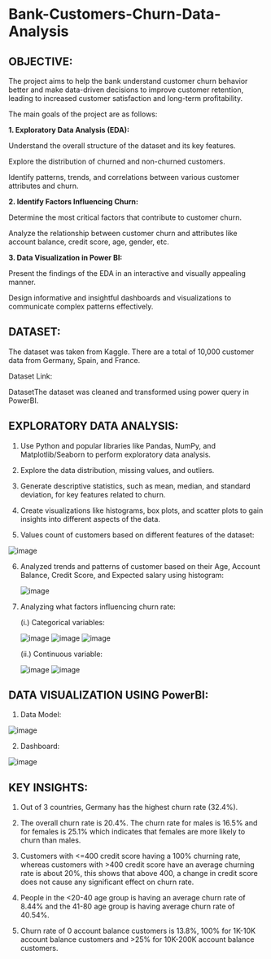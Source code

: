 # Bank-Customers-Churn-Data-Analysis
**OBJECTIVE:**
---

The project aims to help the bank understand customer churn behavior better and make data-driven decisions to improve customer retention, leading to increased customer satisfaction and long-term profitability.

The main goals of the project are as follows:

**1.	Exploratory Data Analysis (EDA):**

Understand the overall structure of the dataset and its key features.

Explore the distribution of churned and non-churned customers.

Identify patterns, trends, and correlations between various customer attributes and churn.

**2.	Identify Factors Influencing Churn:**
   
Determine the most critical factors that contribute to customer churn.

Analyze the relationship between customer churn and attributes like account balance, credit score, age, gender, etc.

**3.	Data Visualization in Power BI:**

Present the findings of the EDA in an interactive and visually appealing manner.

Design informative and insightful dashboards and visualizations to communicate complex patterns effectively.



**DATASET:**
---
The dataset was taken from Kaggle. There are a total of 10,000 customer data from Germany, Spain, and France. 

Dataset Link: 

DatasetThe dataset was cleaned and transformed using power query in PowerBI.



**EXPLORATORY DATA ANALYSIS:**
---
1.	Use Python and popular libraries like Pandas, NumPy, and Matplotlib/Seaborn to perform exploratory data analysis.
   
2.	Explore the data distribution, missing values, and outliers.
   
3.	Generate descriptive statistics, such as mean, median, and standard deviation, for key features related to churn.
   
4.	Create visualizations like histograms, box plots, and scatter plots to gain insights into different aspects of the data.
   
5.	Values count of customers based on different features of the dataset:

   ![image](https://github.com/TaniyaSaxena8/Data-Analysis-of-Bank-Churn-Data/assets/135128191/98e83efa-544d-4325-bd93-e8152000df47)

6. Analyzed trends and patterns of customer based on their Age, Account Balance, Credit Score, and Expected salary using histogram:

   ![image](https://github.com/TaniyaSaxena8/Data-Analysis-of-Bank-Churn-Data/assets/135128191/1567a47b-3174-477a-b73e-48e9360664de)

7. Analyzing what factors influencing churn rate:

   (i.) Categorical variables:

   ![image](https://github.com/TaniyaSaxena8/Data-Analysis-of-Bank-Churn-Data/assets/135128191/87670af3-6df8-4e0d-a57a-818fb101c077)
   ![image](https://github.com/TaniyaSaxena8/Data-Analysis-of-Bank-Churn-Data/assets/135128191/60821001-95ff-4e9c-a51a-d9102ac35f2c)
   ![image](https://github.com/TaniyaSaxena8/Data-Analysis-of-Bank-Churn-Data/assets/135128191/23c6468d-d2dd-4eba-a8e0-543b4432a1d4)

   (ii.) Continuous variable:

   ![image](https://github.com/TaniyaSaxena8/Data-Analysis-of-Bank-Churn-Data/assets/135128191/02b44071-a481-4e45-a261-97e6a0a534b9)
   ![image](https://github.com/TaniyaSaxena8/Data-Analysis-of-Bank-Churn-Data/assets/135128191/b58e858c-dc95-4f91-8684-6fe44d665ca5)


**DATA VISUALIZATION USING PowerBI:**
---
1.	Data Model:
   
   ![image](https://github.com/TaniyaSaxena8/Data-Analysis-of-Bank-Churn-Data/assets/135128191/e6778bca-8110-4c58-8b04-a9bccf95f4f9)


2. Dashboard:
   
 ![image](https://github.com/TaniyaSaxena8/Data-Analysis-of-Bank-Churn-Data/assets/135128191/11c07e05-be4a-4b43-aff7-ade6ea7237fd)


**KEY INSIGHTS:** 
  ---
1.	Out of 3 countries, Germany has the highest churn rate (32.4%).
   
2.	The overall churn rate is 20.4%. The churn rate for males is 16.5% and for females is 25.1% which indicates that females are more likely to churn than males.
   
3.	Customers with <=400 credit score having a 100% churning rate, whereas customers with >400 credit score have an average churning rate is about 20%, this shows that above 400, a change in credit score does not cause any significant effect on churn rate.
   
4.	People in the <20-40 age group is having an average churn rate of 8.44% and the 41-80 age group is having average churn rate of 40.54%.
   
5.	Churn rate of 0 account balance customers is 13.8%, 100% for 1K-10K account balance customers and >25% for 10K-200K account balance customers.







